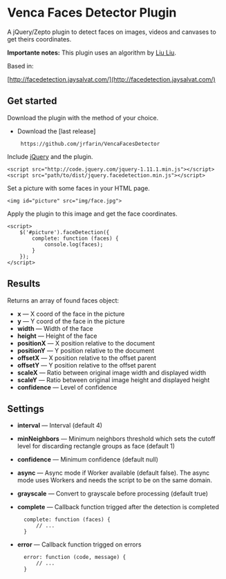 Venca Faces Detector Plugin
============================

A jQuery/Zepto plugin to detect faces on images, videos and canvases to get theirs coordinates.

**Importante notes:** This plugin uses an algorithm by [Liu Liu](http://liuliu.me/).
					 
Based in:
					  
[http://facedetection.jaysalvat.com/](http://facedetection.jaysalvat.com/)

Get started
-----------

Download the plugin with the method of your choice.

- Download the [last release]

       https://github.com/jrfarin/VencaFacesDetector

Include [jQuery](http://code.jquery.com/jquery-1.11.1.min.js) and the plugin.

    <script src="http://code.jquery.com/jquery-1.11.1.min.js"></script> 
    <script src="path/to/dist/jquery.facedetection.min.js"></script> 

Set a picture with some faces in your HTML page.

    <img id="picture" src="img/face.jpg">

Apply the plugin to this image and get the face coordinates.

    <script>
        $('#picture').faceDetection({
            complete: function (faces) {
                console.log(faces);
            }
        });
    </script> 

Results
-------

Returns an array of found faces object:

- **x** — X coord of the face in the picture
- **y** — Y coord of the face in the picture
- **width** — Width of the face
- **height** — Height of the face
- **positionX** — X position relative to the document
- **positionY** — Y position relative to the document
- **offsetX** — X position relative to the offset parent
- **offsetY** — Y position relative to the offset parent
- **scaleX** — Ratio between original image width and displayed width
- **scaleY** — Ratio between original image height and displayed height
- **confidence** — Level of confidence

Settings
--------
- **interval** — Interval (default 4)
- **minNeighbors** — Minimum neighbors threshold which sets the cutoff level for discarding rectangle groups as face (default 1)
- **confidence** — Minimum confidence (default null)
- **async** — Async mode if Worker available (default false). The async mode uses Workers and needs the script to be on the same domain.
- **grayscale** — Convert to grayscale before processing (default true)
- **complete** — Callback function trigged after the detection is completed

        complete: function (faces) {
            // ...
        }
    
- **error** — Callback function trigged on errors

        error: function (code, message) {
            // ...
        }
        
